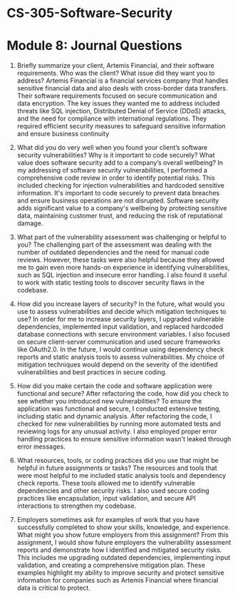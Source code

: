 # CS-305-Software-Security
# Module 8: Journal Questions
1. Briefly summarize your client, Artemis Financial, and their software requirements. Who was the client? What issue did they want you to address? 
Artemis Financial is a financial services company that handles sensitive financial data and also deals with cross-border data transfers. Their software requirements focused on secure communication and data encryption. The key issues they wanted me to address included threats like SQL injection, Distributed Denial of Service (DDoS) attacks, and the need for compliance with international regulations. They required efficient security measures to safeguard sensitive information and ensure business continuity

2. What did you do very well when you found your client’s software security vulnerabilities? Why is it important to code securely? What value does software security add to a company’s overall wellbeing?
In my addressing of software security vulnerabilities, I performed a comprehensive code review in order to identify potential risks. This included checking for injection vulnerabilities and hardcoded sensitive information. It's important to code securely to prevent data breaches and ensure business operations are not disrupted. Software security adds significant value to a company's wellbeing by protecting sensitive data, maintaining customer trust, and reducing the risk of reputational damage​​.

3. What part of the vulnerability assessment was challenging or helpful to you?
The challenging part of the assessment was dealing with the number of outdated dependencies and the need for manual code reviews. However, these tasks were also helpful because they allowed me to gain even more hands-on experience in identifying vulnerabilities, such as SQL injection and insecure error handling. I also found it useful to work with static testing tools to discover security flaws in the codebase​​.

4. How did you increase layers of security? In the future, what would you use to assess vulnerabilities and decide which mitigation techniques to use?
In order for me to increase security layers, I upgraded vulnerable dependencies, implemented input validation, and replaced hardcoded database connections with secure environment variables. I also focused on secure client-server communication and used secure frameworks like OAuth2.0. In the future, I would continue using dependency check reports and static analysis tools to assess vulnerabilities. My choice of mitigation techniques would depend on the severity of the identified vulnerabilities and best practices in secure coding​​.

5. How did you make certain the code and software application were functional and secure? After refactoring the code, how did you check to see whether you introduced new vulnerabilities?
To ensure the application was functional and secure, I conducted extensive testing, including static and dynamic analysis. After refactoring the code, I checked for new vulnerabilities by running more automated tests and reviewing logs for any unusual activity. I also employed proper error handling practices to ensure sensitive information wasn't leaked through error messages​​.

6. What resources, tools, or coding practices did you use that might be helpful in future assignments or tasks?
The resources and tools that were most helpful to me included static analysis tools and dependency check reports. These tools allowed me to identify vulnerable dependencies and other security risks. I also used secure coding practices like encapsulation, input validation, and secure API interactions to strengthen my codebase​​.

7. Employers sometimes ask for examples of work that you have successfully completed to show your skills, knowledge, and experience. What might you show future employers from this assignment?
From this assignment, I would show future employers the vulnerability assessment reports and demonstrate how I identified and mitigated security risks. This includes me upgrading outdated dependencies, implementing input validation, and creating a comprehensive mitigation plan. These examples highlight my ability to improve security and protect sensitive information for companies such as Artemis Financial where financial data is critical to protect. 

